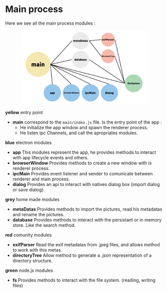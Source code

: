 # Main process

Here we see all the main process modules :

<div align="center">
  <img src="mainArch.png" width="80%"/>
</div>

**yellow** entry point
* **main** correspond to the `main/index.js` file. Is the entry point of the app :
  * He initialize the app window and spawn the renderer process.
  * He listen ipc Channels, and call the apropriates modules.

**blue** electron modules
* **app** This modules represent the app, he provides methods to interact with app lifecycle events and others.
* **browserWindow** Provides methods to create a new window with is renderer process.
* **ipcMain** Provides event listener and sender to comunicate between renderer and main process.
* **dialog** Provides an api to interact with natives dialog box (import dialog or save dialog).

**grey** home made modules
* **metaDatas** Provides methods to import the pictures, read his metadatas and rename the pictures.
* **database** Provides methods to interact with the persistant or in memory store. Like the search method.

**red** comunity modules
* **exifParser** Read the exif metadatas from .jpeg files, and allows method to work with this metas.
* **directoryTree** Allow method to generate a .json representation of a directory structure.

**green** node.js modules
* **fs** Provides methods to interact with the file system. (reading, writing files)